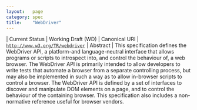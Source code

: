 ```yaml
---
layout:   page
category: spec
title:    "WebDriver"
---
```


| Current Status | Working Draft (WD)
| Canonical URI | [`http://www.w3.org/TR/webdriver`](http://www.w3.org/TR/webdriver)
| Abstract | This specification defines the WebDriver API, a platform-and language-neutral interface that allows programs or scripts to introspect into, and control the behaviour of, a web browser. The WebDriver API is primarily intended to allow developers to write tests that automate a browser from a separate controlling process, but may also be implemented in such a way as to allow in-browser scripts to control a browser. The WebDriver API is defined by a set of interfaces to discover and manipulate DOM elements on a page, and to control the behaviour of the containing browser. This specification also includes a non-normative reference useful for browser vendors.